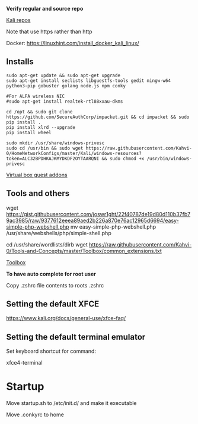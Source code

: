 **Verify regular and source repo**

[Kali repos](https://www.kali.org/docs/general-use/kali-linux-sources-list-repositories/)
  
  Note that use https rather than http
  
 Docker: https://linuxhint.com/install_docker_kali_linux/

## Installs

    sudo apt-get update && sudo apt-get upgrade
    sudo apt-get install seclists libguestfs-tools gedit mingw-w64 python3-pip gobuster golang node.js npm conky
    
    #For ALFA wireless NIC
    #sudo apt-get install realtek-rtl88xxau-dkms
    
    cd /opt && sudo git clone  https://github.com/SecureAuthCorp/impacket.git && cd impacket && sudo pip install .
    pip install xlrd --upgrade
    pip install wheel
    
    sudo mkdir /usr/share/windows-privesc
    sudo cd /usr/bin && sudo wget https://raw.githubusercontent.com/Kahvi-0/HomeNetworkConfigs/master/Kali/windows-resources?token=ALC32BPDHKAJKMYDKDF2OYTAARQNI && sudo chmod +x /usr/bin/windows-privesc


[Virtual box guest addons](https://www.kali.org/docs/virtualization/install-virtualbox-guest-additions-kali/)


##  Tools and others

wget https://gist.githubusercontent.com/joswr1ght/22f40787de19d80d110b37fb79ac3985/raw/9377612eeea89aed2b226a870e76ac12965d6694/easy-simple-php-webshell.php
mv easy-simple-php-webshell.php /usr/share/webshells/php/simple-shell.php

cd /usr/share/wordlists/dirb
wget https://raw.githubusercontent.com/Kahvi-0/Tools-and-Concepts/master/Toolbox/common_extensions.txt

[Toolbox](https://github.com/Kahvi-0/Tools-and-Concepts/tree/master/Toolbox)


**To have auto complete for root user**

Copy .zshrc file contents to roots .zshrc


## Setting the default XFCE

https://www.kali.org/docs/general-use/xfce-faq/


## Setting the default terminal emulator

Set keyboard shortcut for command: 

xfce4-terminal

# Startup 
Move startup.sh to /etc/init.d/ and make it executable

Move .conkyrc to home
